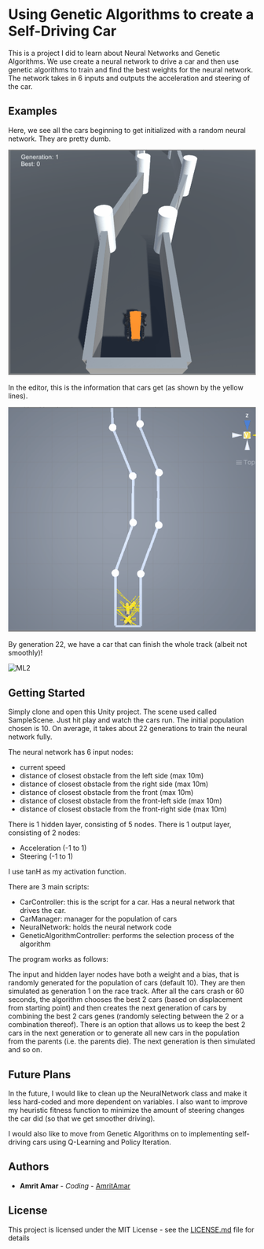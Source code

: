 # Using Genetic Algorithms to create a Self-Driving Car

This is a project I did to learn about Neural Networks and Genetic Algorithms. We use create a neural network to drive a car and then use genetic algorithms to train and find the best weights for the neural network. The network takes in 6 inputs and outputs the acceleration and steering of the car.

## Examples

Here, we see all the cars beginning to get initialized with a random neural network. They are pretty dumb.

![MLOG](https://github.com/AmritAmar/GeneticSelfDrivingCars/blob/master/Gifs/FirstGen.gif)

In the editor, this is the information that cars get (as shown by the yellow lines). 

![ML1](https://github.com/AmritAmar/GeneticSelfDrivingCars/blob/master/Gifs/NNView.gif)

By generation 22, we have a car that can finish the whole track (albeit not smoothly)!

![ML2](https://github.com/AmritAmar/GeneticSelfDrivingCars/blob/master/Gifs/BestCar.gif)

## Getting Started

Simply clone and open this Unity project. The scene used called SampleScene. Just hit play and watch the cars run. The initial population chosen is 10. On average, it takes about 22 generations to train the neural network fully.

The neural network has 6 input nodes:
- current speed
- distance of closest obstacle from the left side (max 10m)
- distance of closest obstacle from the right side (max 10m)
- distance of closest obstacle from the front (max 10m)
- distance of closest obstacle from the front-left side (max 10m)
- distance of closest obstacle from the front-right side (max 10m)

There is 1 hidden layer, consisting of 5 nodes.
There is 1 output layer, consisting of 2 nodes:
- Acceleration (-1 to 1)
- Steering (-1 to 1)

I use tanH as my activation function.

There are 3 main scripts:
- CarController: this is the script for a car. Has a neural network that drives the car.
- CarManager: manager for the population of cars
- NeuralNetwork: holds the neural network code
- GeneticAlgorithmController: performs the selection process of the algorithm

The program works as follows:

The input and hidden layer nodes have both a weight and a bias, that is randomly generated for the population of cars (default 10). They are then simulated as generation 1 on the race track. After all the cars crash or 60 seconds, the algorithm chooses the best 2 cars (based on displacement from starting point) and then creates the next generation of cars by combining the best 2 cars genes (randomly selecting between the 2 or a combination thereof). There is an option that allows us to keep the best 2 cars in the next generation or to generate all new cars in the population from the parents (i.e. the parents die). The next generation is then simulated and so on.

## Future Plans

In the future, I would like to clean up the NeuralNetwork class and make it less hard-coded and more dependent on variables. I also want to improve my heuristic fitness function to minimize the amount of steering changes the car did (so that we get smoother driving).

I would also like to move from Genetic Algorithms on to implementing self-driving cars using Q-Learning and Policy Iteration.

## Authors

* **Amrit Amar** - *Coding* - [AmritAmar](https://github.com/AmritAmar)

## License

This project is licensed under the MIT License - see the [LICENSE.md](LICENSE.md) file for details
